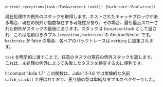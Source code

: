 ```
current_exceptions(task::Task=current_task(); [backtrace::Bool=true])
```

現在処理中の例外のスタックを取得します。ネストされたキャッチブロックがある場合、現在の例外が複数存在する可能性があり、その場合、最も最近スローされた例外がスタックの最後にあります。スタックは `ExceptionStack` として返され、これは名前付きタプル `(exception,backtrace)` の AbstractVector です。`backtrace` が false の場合、各ペアのバックトレースは `nothing` に設定されます。

`task` を明示的に渡すことで、任意のタスクの現在の例外スタックを返します。これは、未処理の例外によって失敗したタスクを検査するのに便利です。

!!! compat "Julia 1.7"
    この関数は、Julia 1.1–1.6 では実験的な名前 `catch_stack()` で呼ばれており、戻り値の型は単純なタプルのベクターでした。

